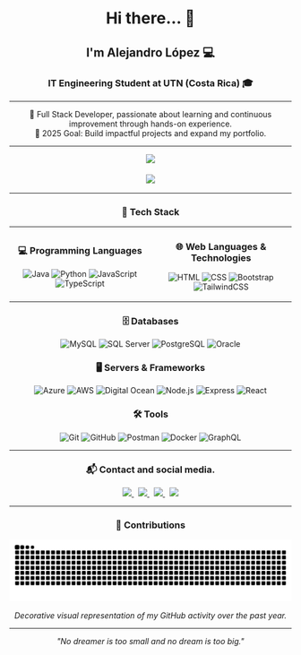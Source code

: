 <h1 align="center">Hi there... 👋</h1>
<h2 align="center">I'm Alejandro López 💻</h2>
<h3 align="center">IT Engineering Student at UTN (Costa Rica) 🎓</h3>

---

<p align="center">
  🌟 Full Stack Developer, passionate about learning and continuous improvement through hands-on experience.  
  <br>
  🎯 2025 Goal: Build impactful projects and expand my portfolio.
</p>

---

<div align="center">
  <img
    src="https://github-readme-stats.vercel.app/api?username=LoesssLR&count_private=true&show_icons=true&theme=tokyonight&hide_border=false&include_all_commits=true&rank_icon=github"
    width="425"
  />
  <br><br>
  <img
    src="https://github-readme-stats.vercel.app/api/top-langs/?username=LoesssLR&layout=donut&langs_count=6&theme=tokyonight&hide_border=false"
    width="390"   
  />
</div>

---

<h3 align="center">🚀 Tech Stack</h3>

<div align="center">
<table>
  <tr>
    <td align="center" width="50%">
      <h3>💻 Programming Languages</h3>
      <p>
        <img src="https://img.shields.io/badge/Java-ED8B00?style=for-the-badge&logo=openjdk&logoColor=white" alt="Java"/>
        <img src="https://img.shields.io/badge/Python-3776AB?style=for-the-badge&logo=python&logoColor=white" alt="Python"/>
        <img src="https://img.shields.io/badge/JavaScript-F7DF1E?style=for-the-badge&logo=javascript&logoColor=black" alt="JavaScript"/>
        <img src="https://img.shields.io/badge/TypeScript-3178C6?style=for-the-badge&logo=typescript&logoColor=white" alt="TypeScript"/>
      </p>
    </td>
    <td align="center" width="50%">
      <h3>🌐 Web Languages & Technologies</h3>
      <p>
        <img src="https://img.shields.io/badge/HTML5-E34F26?style=for-the-badge&logo=html5&logoColor=white" alt="HTML"/>
        <img src="https://img.shields.io/badge/CSS3-1572B6?style=for-the-badge&logo=css3&logoColor=white" alt="CSS"/>
        <img src="https://img.shields.io/badge/Bootstrap-563D7C?style=for-the-badge&logo=bootstrap&logoColor=white" alt="Bootstrap"/>
        <img src="https://img.shields.io/badge/TailwindCSS-06B6D4?style=for-the-badge&logo=tailwindcss&logoColor=white" alt="TailwindCSS"/>
      </p>
    </td>
  </tr>
</table>
</div>

<h3 align="center">🗄️ Databases</h3>
<div align="center">
  <img src="https://img.shields.io/badge/MySQL-4479A1?style=for-the-badge&logo=mysql&logoColor=white" alt="MySQL"/>
  <img src="https://img.shields.io/badge/SQL%20Server-CC2927?style=for-the-badge&logo=microsoftsqlserver&logoColor=white" alt="SQL Server"/>
  <img src="https://img.shields.io/badge/PostgreSQL-4169E1?style=for-the-badge&logo=postgresql&logoColor=white" alt="PostgreSQL"/>
  <img src="https://img.shields.io/badge/Oracle-F80000?style=for-the-badge&logo=oracle&logoColor=white" alt="Oracle"/>
</div>

<h3 align="center">🖥️ Servers & Frameworks</h3>
<div align="center">
  <img src="https://img.shields.io/badge/Azure-0078D4?style=for-the-badge&logo=microsoftazure&logoColor=white" alt="Azure"/>
  <img src="https://img.shields.io/badge/AWS-FF9900?style=for-the-badge&logo=amazonaws&logoColor=white" alt="AWS"/>
  <img src="https://img.shields.io/badge/Digital%20Ocean-0080FF?style=for-the-badge&logo=digitalocean&logoColor=white" alt="Digital Ocean"/>
  <img src="https://img.shields.io/badge/Node.js-339933?style=for-the-badge&logo=nodedotjs&logoColor=white" alt="Node.js"/>
  <img src="https://img.shields.io/badge/Express-000000?style=for-the-badge&logo=express&logoColor=white" alt="Express"/>
  <img src="https://img.shields.io/badge/React-61DAFB?style=for-the-badge&logo=react&logoColor=000000" alt="React"/>
</div>

<h3 align="center">🛠️ Tools</h3>
<div align="center">
  <img src="https://img.shields.io/badge/Git-F05032?style=for-the-badge&logo=git&logoColor=white" alt="Git"/>
  <img src="https://img.shields.io/badge/GitHub-181717?style=for-the-badge&logo=github&logoColor=white" alt="GitHub"/>
  <img src="https://img.shields.io/badge/Postman-FF6C37?style=for-the-badge&logo=postman&logoColor=white" alt="Postman"/>
  <img src="https://img.shields.io/badge/Docker-2496ED?style=for-the-badge&logo=docker&logoColor=white" alt="Docker"/>
  <img src="https://img.shields.io/badge/GraphQL-E10098?style=for-the-badge&logo=graphql&logoColor=white" alt="GraphQL"/>
</div>

---

<h3 align="center">📬 Contact and social media. </h3>

<div align="center">
  <a href="https://www.linkedin.com/in/alejandro-l%C3%B3pez-reyes-3273742b0/" target="_blank" rel="noopener noreferrer">
    <img src="https://img.shields.io/static/v1?message=LinkedIn&logo=linkedin&label=&color=0077B5&logoColor=white&style=for-the-badge" height="35" />
  </a>
  &nbsp;
  <a href="mailto:luisalel1132@gmail.com" target="_blank" rel="noopener noreferrer">
    <img src="https://img.shields.io/static/v1?message=Gmail&logo=gmail&label=&color=D14836&logoColor=white&style=for-the-badge" height="35" />
  </a>
  &nbsp;
  <a href="https://discordapp.com/users/alejandrolr03" target="_blank" rel="noopener noreferrer">
    <img src="https://img.shields.io/static/v1?message=Discord&logo=discord&label=&color=7289DA&logoColor=white&style=for-the-badge" height="35" />
  </a>
  &nbsp;
  <a href="https://www.instagram.com/luisale___/" target="_blank" rel="noopener noreferrer">
    <img src="https://img.shields.io/static/v1?message=Instagram&logo=instagram&label=&color=E4405F&logoColor=white&style=for-the-badge" height="35" />
  </a>
</div>

---

<h3 align="center">🐍 Contributions</h3>

<p align="center">
  <img src="https://raw.githubusercontent.com/LoesssLR/LoesssLR/output/github-contribution-grid-snake-dark.svg?palette=github-dark&period=1y" width="750" />
</p>

<p align="center"><i>Decorative visual representation of my GitHub activity over the past year.</i></p>

---

<p align="center"><i>"No dreamer is too small and no dream is too big."</i></p>
